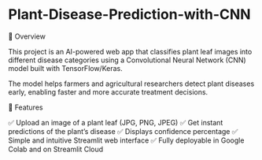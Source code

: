# Plant-Disease-Prediction-with-CNN
📘 Overview

This project is an AI-powered web app that classifies plant leaf images into different disease categories using a Convolutional Neural Network (CNN) model built with TensorFlow/Keras.

The model helps farmers and agricultural researchers detect plant diseases early, enabling faster and more accurate treatment decisions.

🧠 Features

✅ Upload an image of a plant leaf (JPG, PNG, JPEG)
✅ Get instant predictions of the plant’s disease
✅ Displays confidence percentage
✅ Simple and intuitive Streamlit web interface
✅ Fully deployable in Google Colab and on Streamlit Cloud
